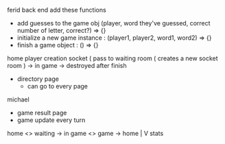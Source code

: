 ferid
back end
add these functions
  - add guesses to the game obj (player, word they've guessed, correct number of letter, correct?) => {}
  - initialize a new game instance : (player1, player2, word1, word2) => {}
  - finish a game object : () => {}


home
  player creation
  socket ( pass to waiting room ( creates a new socket room ) -> in game -> destroyed after finish


- directory page
    - can go to every page


michael
- game result page
- game update every turn

home <> waiting -> in game <> game -> home
  |
  V
stats
